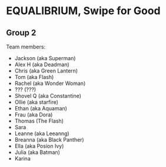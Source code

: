 # EQUALIBRIUM, Swipe for Good
## Group 2

Team members:
* Jackson (aka Superman)
* Alex H (aka Deadman)
* Chris (aka Green Lantern)
* Tom (aka Flash)
* Rachel (aka Wonder Woman)
* ??? (???)
* Shovel Q (aka Constantine)
* Ollie (aka starfire)
* Ethan (aka Aquaman)
* Frau (aka Dora)
* Thomas (The Flash)
* Sara
* Leanne (aka Leeanng)
* Breanna (aka Black Panther)
* Ella (aka Posion Ivy)
* Julia (aka Batman)
* Karina 

